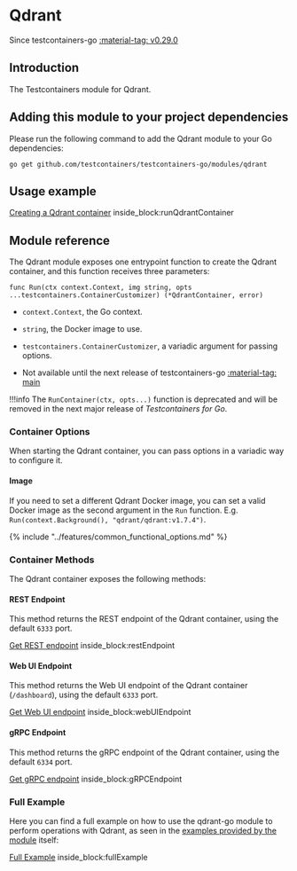 # Qdrant

Since testcontainers-go <a href="https://github.com/testcontainers/testcontainers-go/releases/tag/v0.29.0"><span class="tc-version">:material-tag: v0.29.0</span></a>

## Introduction

The Testcontainers module for Qdrant.

## Adding this module to your project dependencies

Please run the following command to add the Qdrant module to your Go dependencies:

```
go get github.com/testcontainers/testcontainers-go/modules/qdrant
```

## Usage example

<!--codeinclude-->
[Creating a Qdrant container](../../modules/qdrant/examples_test.go) inside_block:runQdrantContainer
<!--/codeinclude-->

## Module reference

The Qdrant module exposes one entrypoint function to create the Qdrant container, and this function receives three parameters:

```golang
func Run(ctx context.Context, img string, opts ...testcontainers.ContainerCustomizer) (*QdrantContainer, error)
```

- `context.Context`, the Go context.
- `string`, the Docker image to use.
- `testcontainers.ContainerCustomizer`, a variadic argument for passing options.

- Not available until the next release of testcontainers-go <a href="https://github.com/testcontainers/testcontainers-go"><span class="tc-version">:material-tag: main</span></a>

!!!info
    The `RunContainer(ctx, opts...)` function is deprecated and will be removed in the next major release of _Testcontainers for Go_.

### Container Options

When starting the Qdrant container, you can pass options in a variadic way to configure it.

#### Image

If you need to set a different Qdrant Docker image, you can set a valid Docker image as the second argument in the `Run` function.
E.g. `Run(context.Background(), "qdrant/qdrant:v1.7.4")`.

{% include "../features/common_functional_options.md" %}

### Container Methods

The Qdrant container exposes the following methods:

#### REST Endpoint

This method returns the REST endpoint of the Qdrant container, using the default `6333` port.

<!--codeinclude-->
[Get REST endpoint](../../modules/qdrant/qdrant_test.go) inside_block:restEndpoint
<!--/codeinclude-->

#### Web UI Endpoint

This method returns the Web UI endpoint of the Qdrant container (`/dashboard`), using the default `6333` port.

<!--codeinclude-->
[Get Web UI endpoint](../../modules/qdrant/qdrant_test.go) inside_block:webUIEndpoint
<!--/codeinclude-->

#### gRPC Endpoint

This method returns the gRPC endpoint of the Qdrant container, using the default `6334` port.

<!--codeinclude-->
[Get gRPC endpoint](../../modules/qdrant/qdrant_test.go) inside_block:gRPCEndpoint
<!--/codeinclude-->

### Full Example

Here you can find a full example on how to use the qdrant-go module to perform operations with Qdrant, as seen in the [examples provided by the module](https://github.com/qdrant/go-client/blob/76db566382ed656a920fa273db1a58eec2417dcd/examples/main.go#L1) itself:

<!--codeinclude-->
[Full Example](../../modules/qdrant/examples_test.go) inside_block:fullExample
<!--/codeinclude-->